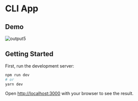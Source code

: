 # CLI App

## Demo

![output5](https://user-images.githubusercontent.com/66197642/149437625-c4e3ea59-1ff6-40a9-83f5-1b03fcb3e140.gif)

## Getting Started

First, run the development server:

```bash
npm run dev
# or
yarn dev
```

Open [http://localhost:3000](http://localhost:3000) with your browser to see the result.

